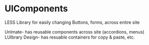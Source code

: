 # UIComponents
LESS Library for easily changing Buttons, forms, across entire site


UnImate- has reusable components across site (accordions, menus)
LUIbrary Design- has resuable containers for copy & paste, etc.
